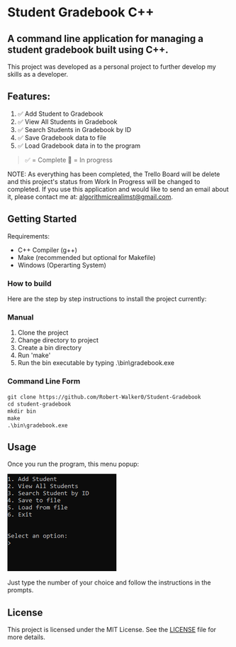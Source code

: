 # Student Gradebook C++

## A command line application for managing a student gradebook built using C++.

This project was developed as a personal project to further develop my skills as a developer.

## Features:

1. ✅ Add Student to Gradebook
2. ✅ View All Students in Gradebook
3. ✅ Search Students in Gradebook by ID
4. ✅ Save Gradebook data to file
5. ✅ Load Gradebook data in to the program

> ✅ = Complete
> 📃 = In progress

NOTE: As everything has been completed, the Trello Board will be delete and this project's status from Work In Progress will be changed to completed.
If you use this application and would like to send an email about it, please contact me at:
algorithmicrealimst@gmail.com.

## Getting Started

Requirements:
* C++ Compiler (g++)
* Make (recommended but optional for Makefile)
* Windows (Operarting System)

### How to build

Here are the step by step instructions to install the project currently:


### Manual
1. Clone the project
2. Change directory to project
3. Create a bin directory
4. Run 'make'
5. Run the bin executable by typing .\bin\gradebook.exe

### Command Line Form
```
git clone https://github.com/Robert-Walker0/Student-Gradebook
cd student-gradebook
mkdir bin
make
.\bin\gradebook.exe
```

## Usage

Once you run the program, this menu popup:

![alt text](imgs/image.png)

Just type the number of your choice and follow the instructions in the prompts.

## License
This project is licensed under the MIT License. See the [LICENSE](LICENSE) file for more details.

